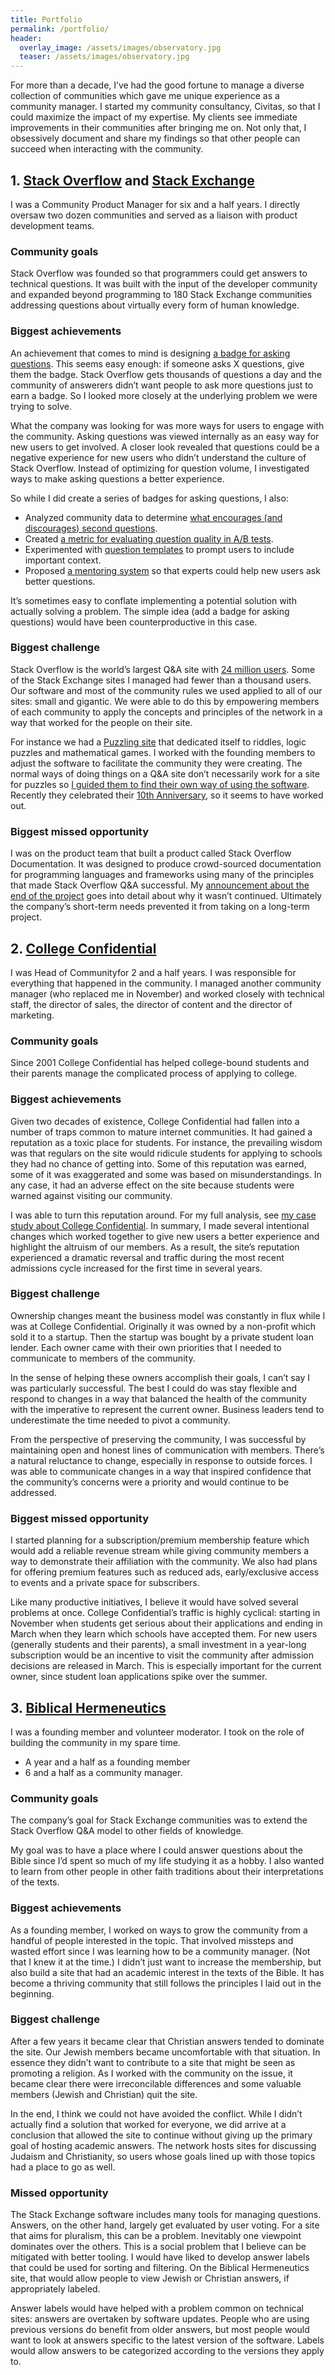 ```yaml
---
title: Portfolio
permalink: /portfolio/
header:
  overlay_image: /assets/images/observatory.jpg 
  teaser: /assets/images/observatory.jpg 
---
```


For more than a decade, I’ve had the good fortune to manage a diverse collection of communities which gave me unique experience as a community manager. I started my community consultancy, Civitas, so that I could maximize the impact of my expertise. My clients see immediate improvements in their communities after bringing me on. Not only that, I obsessively document and share my findings so that other people can succeed when interacting with the community. 


## 1. [Stack Overflow](https://stackoverflow.com/) and [Stack Exchange](https://stackexchange.com/)

I was a Community Product Manager for six and a half years. I directly oversaw two dozen communities and served as a liaison with product development teams.


###  Community goals

Stack Overflow was founded so that programmers could get answers to technical questions. It was built with the input of the developer community and expanded beyond programming to 180 Stack Exchange communities addressing questions about virtually every form of human knowledge.

### Biggest achievements 

An achievement that comes to mind is designing [a badge for asking questions](https://meta.stackexchange.com/questions/234259/asking-days-badges). This seems easy enough: if someone asks X questions, give them the badge. Stack Overflow gets thousands of questions a day and the community of answerers didn’t want people to ask more questions just to earn a badge. So I looked more closely at the underlying problem we were trying to solve.

What the company was looking for was more ways for users to engage with the community. Asking questions was viewed internally as an easy way for new users to get involved. A closer look revealed that questions could be a negative experience for new users who didn’t understand the culture of Stack Overflow. Instead of optimizing for question volume, I investigated ways to make asking questions a better experience.

So while I did create a series of badges for asking questions, I also:

* Analyzed community data to determine [what encourages (and discourages) second questions](https://meta.stackexchange.com/questions/311504/what-can-we-do-to-encourage-or-discourage-a-second-question).
* Created [a metric for evaluating question quality in A/B tests](https://meta.stackexchange.com/questions/302970/how-is-question-quality-measured-in-a-b-tests).
* Experimented with [question templates](https://meta.stackoverflow.com/questions/357951/what-can-we-put-in-a-question-template-to-help-people-ask-better-questions) to prompt users to include important context.
* Proposed [a mentoring system](https://meta.stackexchange.com/questions/254205/opt-in-mentor-privilege-at-7-5k/262292#262292) so that experts could help new users ask better questions.

It’s sometimes easy to conflate implementing a potential solution with actually solving a problem. The simple idea (add a badge for asking questions) would have been counterproductive in this case.

### Biggest challenge

Stack Overflow is the world’s largest Q&A site with [24 million users](https://stackexchange.com/sites#users). Some of the Stack Exchange sites I managed had fewer than a thousand users. Our software and most of the community rules we used applied to all of our sites: small and gigantic. We were able to do this by empowering members of each community to apply the concepts and principles of the network in a way that worked for the people on their site.

For instance we had a [Puzzling site](https://puzzling.stackexchange.com/tour) that dedicated itself to riddles, logic puzzles and mathematical games. I worked with the founding members to adjust the software to facilitate the community they were creating. The normal ways of doing things on a Q&A site don’t necessarily work for a site for puzzles so [I guided them to find their own way of using the software](https://puzzling.meta.stackexchange.com/questions/1698/getting-to-business-how-can-puzzling-make-the-internet-better). Recently they celebrated their [10th Anniversary](https://puzzling.meta.stackexchange.com/questions/7573/10th-anniversary-of-puzzling-se), so it seems to have worked out.

### Biggest missed opportunity

I was on the product team that built a product called Stack Overflow Documentation. It was designed to produce crowd-sourced documentation for programming languages and frameworks using many of the principles that made Stack Overflow Q&A successful. My [announcement about the end of the project](https://meta.stackoverflow.com/questions/354217/sunsetting-documentation) goes into detail about why it wasn’t continued. Ultimately the company’s short-term needs prevented it from taking on a long-term project.

## 2. [College Confidential](https://talk.collegeconfidential.com/)


I was Head of Communityfor 2 and a half years. I was responsible for everything that happened in the community. I managed another community manager (who replaced me in November) and worked closely with technical staff, the director of sales, the director of content and the director of marketing.

###  Community goals

Since 2001 College Confidential has helped college-bound students and their parents manage the complicated process of applying to college.

### Biggest achievements

Given two decades of existence, College Confidential had fallen into a number of traps common to mature internet communities. It had gained a reputation as a toxic place for students. For instance, the prevailing wisdom was that regulars on the site would ridicule students for applying to schools they had no chance of getting into. Some of this reputation was earned, some of it was exaggerated and some was based on misunderstandings. In any case, it had an adverse effect on the site because students were warned against visiting our community.

I was able to turn this reputation around. For my full analysis, see [my case study about College Confidential](https://beta.buildcivitas.com/t/case-study-college-confidential/75https://beta.buildcivitas.com/t/case-study-college-confidential/75). In summary, I made several intentional changes which worked together to give new users a better experience and highlight the altruism of our members. As a result, the site’s reputation experienced a dramatic reversal and traffic during the most recent admissions cycle increased for the first time in several years.

### Biggest challenge

Ownership changes meant the business model was constantly in flux while I was at College Confidential. Originally it was owned by a non-profit which sold it to a startup. Then the startup was bought by a private student loan lender. Each owner came with their own priorities that I needed to communicate to members of the community.

In the sense of helping these owners accomplish their goals, I can’t say I was particularly successful. The best I could do was stay flexible and respond to changes in a way that balanced the health of the community with the imperative to represent the current owner. Business leaders tend to underestimate the time needed to pivot a community.

From the perspective of preserving the community, I was successful by maintaining open and honest lines of communication with members. There’s a natural reluctance to change, especially in response to outside forces. I was able to communicate changes in a way that inspired confidence that the community’s concerns were a priority and would continue to be addressed.

### Biggest missed opportunity

I started planning for a subscription/premium membership feature which would add a reliable revenue stream while giving community members a way to demonstrate their affiliation with the community. We also had plans for offering premium features such as reduced ads, early/exclusive access to events and a private space for subscribers.

Like many productive initiatives, I believe it would have solved several problems at once. College Confidential’s traffic is highly cyclical: starting in November when students get serious about their applications and ending in March when they learn which schools have accepted them. For new users (generally students and their parents), a small investment in a year-long subscription would be an incentive to visit the community after admission decisions are released in March. This is especially important for the current owner, since student loan applications spike over the summer.

## 3. [Biblical Hermeneutics](https://hermeneutics.stackexchange.com/)

I was a founding member and volunteer moderator. I took on the role of building the community in my spare time.

* A year and a half as a founding member
* 6 and a half as a community manager.

### Community goals

The company’s goal for Stack Exchange communities was to extend the Stack Overflow Q&A model to other fields of knowledge.

My goal was to have a place where I could answer questions about the Bible since I’d spent so much of my life studying it as a hobby. I also wanted to learn from other people in other faith traditions about their interpretations of the texts.

### Biggest achievements

As a founding member, I worked on ways to grow the community from a handful of people interested in the topic. That involved missteps and wasted effort since I was learning how to be a community manager. (Not that I knew it at the time.) I didn’t just want to increase the membership, but also build a site that had an academic interest in the texts of the Bible. It has become a thriving community that still follows the principles I laid out in the beginning.

### Biggest challenge

After a few years it became clear that Christian answers tended to dominate the site. Our Jewish members became uncomfortable with that situation. In essence they didn’t want to contribute to a site that might be seen as promoting a religion. As I worked with the community on the issue, it became clear there were irreconcilable differences and some valuable members (Jewish and Christian) quit the site.

In the end, I think we could not have avoided the conflict. While I didn’t actually find a solution that worked for everyone, we did arrive at a conclusion that allowed the site to continue without giving up the primary goal of hosting academic answers. The network hosts sites for discussing Judaism and Christianity, so users whose goals lined up with those topics had a place to go as well.

### Missed opportunity

The Stack Exchange software includes many tools for managing questions. Answers, on the other hand, largely get evaluated by user voting. For a site that aims for pluralism, this can be a problem. Inevitably one viewpoint dominates over the others. This is a social problem that I believe can be mitigated with better tooling. I would have liked to develop answer labels that could be used for sorting and filtering. On the Biblical Hermeneutics site, that would allow people to view Jewish or Christian answers, if appropriately labeled.

Answer labels would have helped with a problem common on technical sites: answers are overtaken by software updates. People who are using previous versions do benefit from older answers, but most people would want to look at answers specific to the latest version of the software. Labels would allow answers to be categorized according to the versions they apply to.
